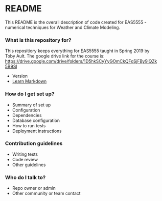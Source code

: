# README #

This README is the overall description of code created for EAS5555 - numerical techniques for Weather and Climate Modeling.

### What is this repository for? ###

This repositiory keeps everything for EAS5555 taught in Spring 2019 by Toby Ault. The google drive link for the course is: https://drive.google.com/drive/folders/1D5hkSCyYyGOmCkQFoSjFBy9iQZk5B9Sl
* Version
* [Learn Markdown](https://bitbucket.org/tutorials/markdowndemo)

### How do I get set up? ###

* Summary of set up
* Configuration
* Dependencies
* Database configuration
* How to run tests
* Deployment instructions

### Contribution guidelines ###

* Writing tests
* Code review
* Other guidelines

### Who do I talk to? ###

* Repo owner or admin
* Other community or team contact